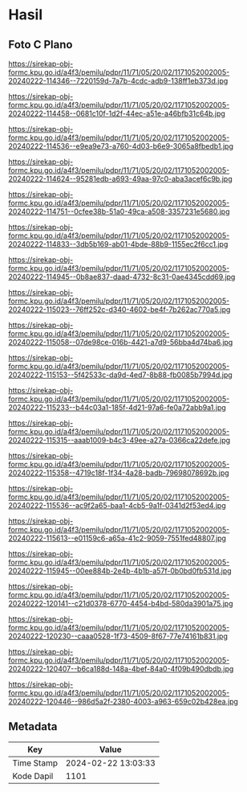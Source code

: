 # Hasil

## Foto C Plano

https://sirekap-obj-formc.kpu.go.id/a4f3/pemilu/pdpr/11/71/05/20/02/1171052002005-20240222-114346--7220159d-7a7b-4cdc-adb9-138ff1eb373d.jpg

https://sirekap-obj-formc.kpu.go.id/a4f3/pemilu/pdpr/11/71/05/20/02/1171052002005-20240222-114458--0681c10f-1d2f-44ec-a51e-a46bfb31c64b.jpg

https://sirekap-obj-formc.kpu.go.id/a4f3/pemilu/pdpr/11/71/05/20/02/1171052002005-20240222-114536--e9ea9e73-a760-4d03-b6e9-3065a8fbedb1.jpg

https://sirekap-obj-formc.kpu.go.id/a4f3/pemilu/pdpr/11/71/05/20/02/1171052002005-20240222-114624--95281edb-a693-49aa-97c0-aba3acef6c9b.jpg

https://sirekap-obj-formc.kpu.go.id/a4f3/pemilu/pdpr/11/71/05/20/02/1171052002005-20240222-114751--0cfee38b-51a0-49ca-a508-3357231e5680.jpg

https://sirekap-obj-formc.kpu.go.id/a4f3/pemilu/pdpr/11/71/05/20/02/1171052002005-20240222-114833--3db5b169-ab01-4bde-88b9-1155ec2f6cc1.jpg

https://sirekap-obj-formc.kpu.go.id/a4f3/pemilu/pdpr/11/71/05/20/02/1171052002005-20240222-114945--0b8ae837-daad-4732-8c31-0ae4345cdd69.jpg

https://sirekap-obj-formc.kpu.go.id/a4f3/pemilu/pdpr/11/71/05/20/02/1171052002005-20240222-115023--76ff252c-d340-4602-be4f-7b262ac770a5.jpg

https://sirekap-obj-formc.kpu.go.id/a4f3/pemilu/pdpr/11/71/05/20/02/1171052002005-20240222-115058--07de98ce-016b-4421-a7d9-56bba4d74ba6.jpg

https://sirekap-obj-formc.kpu.go.id/a4f3/pemilu/pdpr/11/71/05/20/02/1171052002005-20240222-115153--5f42533c-da9d-4ed7-8b88-fb0085b7994d.jpg

https://sirekap-obj-formc.kpu.go.id/a4f3/pemilu/pdpr/11/71/05/20/02/1171052002005-20240222-115233--b44c03a1-185f-4d21-97a6-fe0a72abb9a1.jpg

https://sirekap-obj-formc.kpu.go.id/a4f3/pemilu/pdpr/11/71/05/20/02/1171052002005-20240222-115315--aaab1009-b4c3-49ee-a27a-0366ca22defe.jpg

https://sirekap-obj-formc.kpu.go.id/a4f3/pemilu/pdpr/11/71/05/20/02/1171052002005-20240222-115358--4719c18f-1f34-4a28-badb-79698078692b.jpg

https://sirekap-obj-formc.kpu.go.id/a4f3/pemilu/pdpr/11/71/05/20/02/1171052002005-20240222-115536--ac9f2a65-baa1-4cb5-9a1f-0341d2f53ed4.jpg

https://sirekap-obj-formc.kpu.go.id/a4f3/pemilu/pdpr/11/71/05/20/02/1171052002005-20240222-115613--e01159c6-a65a-41c2-9059-7551fed48807.jpg

https://sirekap-obj-formc.kpu.go.id/a4f3/pemilu/pdpr/11/71/05/20/02/1171052002005-20240222-115945--00ee884b-2e4b-4b1b-a57f-0b0bd0fb531d.jpg

https://sirekap-obj-formc.kpu.go.id/a4f3/pemilu/pdpr/11/71/05/20/02/1171052002005-20240222-120141--c21d0378-6770-4454-b4bd-580da3901a75.jpg

https://sirekap-obj-formc.kpu.go.id/a4f3/pemilu/pdpr/11/71/05/20/02/1171052002005-20240222-120230--caaa0528-1f73-4509-8f67-77e74161b831.jpg

https://sirekap-obj-formc.kpu.go.id/a4f3/pemilu/pdpr/11/71/05/20/02/1171052002005-20240222-120407--b6ca188d-148a-4bef-84a0-4f09b490dbdb.jpg

https://sirekap-obj-formc.kpu.go.id/a4f3/pemilu/pdpr/11/71/05/20/02/1171052002005-20240222-120446--986d5a2f-2380-4003-a963-659c02b428ea.jpg


## Metadata

| Key        | Value               |
| ---------- | ------------------- |
| Time Stamp | 2024-02-22 13:03:33 |
| Kode Dapil | 1101                |




